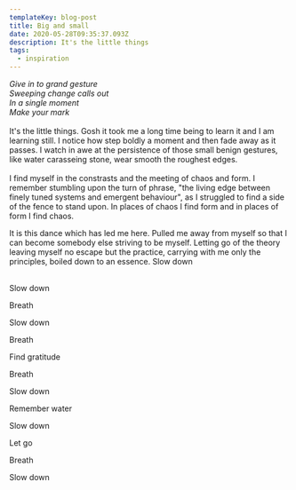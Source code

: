 ```yaml
---
templateKey: blog-post
title: Big and small
date: 2020-05-28T09:35:37.093Z
description: It's the little things
tags:
  - inspiration
---
```

*Give in to grand gesture*\
*Sweeping change calls out*\
*In a single moment*\
*Make your mark*\
\
It's the little things. Gosh it took me a long time being to learn it and I am learning still. I notice how step boldly a moment and then fade away as it passes. I watch in awe at the persistence of those small benign gestures, like water carasseing stone, wear smooth the roughest edges.\
\
I find myself in the constrasts and the meeting of chaos and form. I remember stumbling upon the turn of phrase, "the living edge between finely tuned systems and emergent behaviour", as I struggled to find a side of the fence to stand upon. In places of chaos I find form and in places of form I find chaos.

It is this dance which has led me here. Pulled me away from myself so that I can become somebody else striving to be myself. Letting go of the theory leaving myself no escape but the practice, carrying with me only the principles, boiled down to an essence. Slow down

\
Slow down

Breath

Slow down

Breath

Find gratitude

Breath

Slow down

Remember water

Slow down

Let go

Breath

Slow down